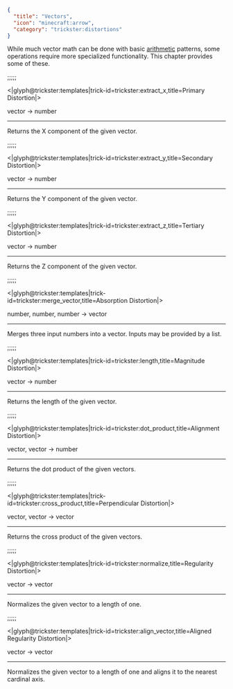 ```json
{
  "title": "Vectors",
  "icon": "minecraft:arrow",
  "category": "trickster:distortions"
}
```

While much vector math can be done with basic [arithmetic](^trickster:distortions/arithmetic) patterns, 
some operations require more specialized functionality.
This chapter provides some of these.

;;;;;

<|glyph@trickster:templates|trick-id=trickster:extract_x,title=Primary Distortion|>

vector -> number

---

Returns the X component of the given vector.

;;;;;

<|glyph@trickster:templates|trick-id=trickster:extract_y,title=Secondary Distortion|>

vector -> number

---

Returns the Y component of the given vector.

;;;;;

<|glyph@trickster:templates|trick-id=trickster:extract_z,title=Tertiary Distortion|>

vector -> number

---

Returns the Z component of the given vector.

;;;;;

<|glyph@trickster:templates|trick-id=trickster:merge_vector,title=Absorption Distortion|>

number, number, number -> vector

---

Merges three input numbers into a vector. Inputs may be provided by a list.

;;;;;

<|glyph@trickster:templates|trick-id=trickster:length,title=Magnitude Distortion|>

vector -> number

---

Returns the length of the given vector.

;;;;;

<|glyph@trickster:templates|trick-id=trickster:dot_product,title=Alignment Distortion|>

vector, vector -> number

---

Returns the dot product of the given vectors.

;;;;;

<|glyph@trickster:templates|trick-id=trickster:cross_product,title=Perpendicular Distortion|>

vector, vector -> vector

---

Returns the cross product of the given vectors.

;;;;;

<|glyph@trickster:templates|trick-id=trickster:normalize,title=Regularity Distortion|>

vector -> vector

---

Normalizes the given vector to a length of one.

;;;;;

<|glyph@trickster:templates|trick-id=trickster:align_vector,title=Aligned Regularity Distortion|>

vector -> vector

---

Normalizes the given vector to a length of one and aligns it to the nearest cardinal axis.
